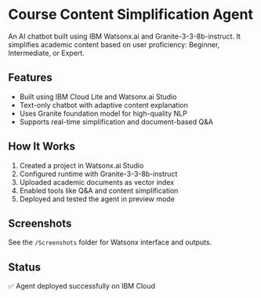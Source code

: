 # Course Content Simplification Agent

An AI chatbot built using IBM Watsonx.ai and Granite-3-3-8b-instruct. It simplifies academic content based on user proficiency: Beginner, Intermediate, or Expert.

## Features
- Built using IBM Cloud Lite and Watsonx.ai Studio
- Text-only chatbot with adaptive content explanation
- Uses Granite foundation model for high-quality NLP
- Supports real-time simplification and document-based Q&A

## How It Works
1. Created a project in Watsonx.ai Studio
2. Configured runtime with Granite-3-3-8b-instruct
3. Uploaded academic documents as vector index
4. Enabled tools like Q&A and content simplification
5. Deployed and tested the agent in preview mode

## Screenshots
See the `/Screenshots` folder for Watsonx interface and outputs.

## Status
✅ Agent deployed successfully on IBM Cloud
